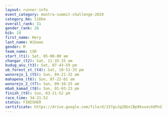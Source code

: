 ```yaml
---
layout: runner-info 
event_category: mantra-summit-challenge-2019 
category_km: 116km 
overall_rank: 31
gender_rank: 26
bib: 19
first_name: Hery
last_name: Wibowo
gender: M
team_name: CSR
start_(t1): Sat, 05-00-00 am
changar_(t2): Sat, 11-35-15 am
budug_asu_(t3): Sat, 07-43-59 pm
ub_forest_st_(t4): Sat, 10-51-33 pm
wonorejo_1_(t5): Sun, 04-21-32 am
mahapena_(t6): Sun, 07-22-01 am
wonorejo_2_(t7): Sun, 09-10-25 am
mbah_kamad_(t8): Sun, 01-03-23 pm
finish_(t9): Sun, 03-21-52 pm
race_time: 34-21-52
status: FINISHER
certificate: https://drive.google.com/file/d/157gsJq28UcCBp9kxxocXdPnSlI-g28D-/view?usp=sharing
---
```

